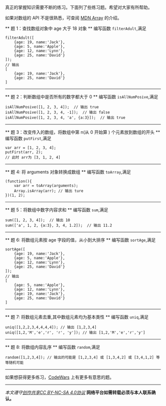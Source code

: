 真正的掌握知识需要不断的练习。下面列了些练习题。希望对大家有所帮助。

如果对数组的 API 不是很熟悉，可查阅 [MDN Array](https://developer.mozilla.org/en-US/docs/Web/JavaScript/Reference/Global_Objects/Array) 的介绍。

** 题 1：查找数组对象中 age 大于 18 对象 **
编写函数 `filterAdult`,满足
```
filterAdult([
	{age: 19, name:'Jack'},
	{age: 5, name:'Apple'},
	{age: 12, name:'Lynn'},
	{age: 25, name:'David'}
]);
// 输出
[
	{age: 19, name:'Jack'},
	{age: 25, name:'David'}
]
```

***
** 题 2：判断数组中是否所有的数字都大于 0 **
编写函数 `isAllNumPosive`,满足
```
isAllNumPosive([1, 2, 3, 4]);  // 输出 true
isAllNumPosive([1, 2, 3, 4, -1]);  // 输出 false
isAllNumPosive([1, 2, 3, 4, 'a', {a:3}]);  // 输出 true
```

***
** 题 3：改变传入的数组，将数组中第 n(从 0 开始算 ) 个元素放到数组的开头 **
编写函数  `putFirst`,满足
```
var arr = [1, 2, 3, 4];
putFirst(arr, 2);
// 此时 arr为 [3, 1, 2, 4]
```

***

** 题 4: 将 arguments 对象转换成数组 **
编写函数 `toArray`,满足
```
(function(){
	var arr = toArray(arguments);
	Array.isArray(arr); // 输出 ture
})(1, 2);
```
***

** 题 5：将数组中数字内容求和  **
编写函数 `sum`,满足
```
sum([1, 2, 3, 4]);  // 输出 10 
sum(['a', 1, 2, {a:3}, 3, 4, 1.2]);  // 输出 11.2
```

***

** 题 6: 将数组元素按 age 字段的值，从小到大排序 **
编写函数 `sortAge`,满足
```
sortAge([
	{age: 19, name:'Jack'},
	{age: 5, name:'Apple'},
	{age: 12, name:'Lynn'},
	{age: 25, name:'David'}
]);
// 输出
[
	{age: 5, name:'Apple'},
	{age: 12, name:'Lynn'},
	{age: 19, name:'Jack'},
	{age: 25, name:'David'}
]
```

***

** 题 7: 将数组元素去重,其中数组元素均为基本类性 **
编写函数 `uniq`,满足
```
uniq([1,2,2,3,4,4,4,4]); // 输出 [1,2,3,4]
uniq([1,2,'M','e','r', 'r', 'y']); // 输出 [1,2,'M','e','r','y']
```

***

** 题 8: 将数组内容乱序 **
编写函数 `random`,满足
```
random([1,2,3,4]); // 输出的可能是 [1,2,3,4] 或 [1,3,4,2] 或 [3,4,1,2] 等等随机可能
```
*** 

如果想获得更多练习，[CodeWars](http://www.codewars.com/kata/latest/my-languages?tags=Strings) 上有更多有意思的题。


***

*本文遵守[创作共享CC BY-NC-SA 4.0协议](http://creativecommons.org/licenses/by-nc-sa/4.0/)*
**网络平台如需转载必须与本人联系确认。**
